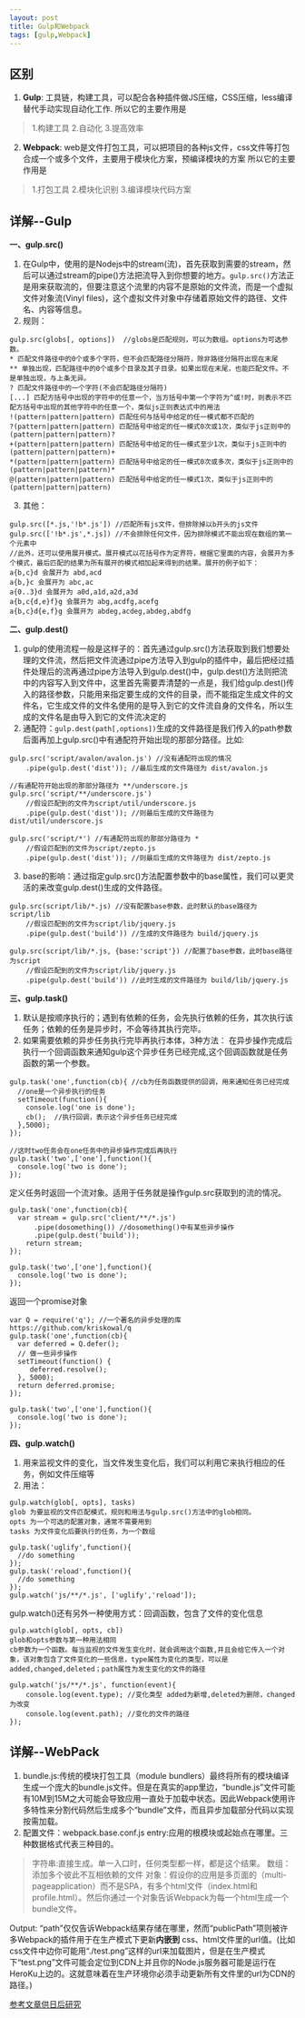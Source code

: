 ```yaml
---
layout: post
title: Gulp和Webpack
tags: [gulp,Webpack]
---
```

## 区别 ##
1. **Gulp**: 工具链，构建工具，可以配合各种插件做JS压缩，CSS压缩，less编译替代手动实现自动化工作.
所以它的主要作用是

> 1.构建工具
> 2.自动化
> 3.提高效率

2. **Webpack**: web是文件打包工具，可以把项目的各种js文件，css文件等打包合成一个或多个文件，主要用于模块化方案，预编译模块的方案
所以它的主要作用是

> 1.打包工具
> 2.模块化识别
> 3.编译模块代码方案

## 详解--Gulp ##
**一、gulp.src()**

1. 在Gulp中，使用的是Nodejs中的stream(流)，首先获取到需要的stream，然后可以通过stream的pipe()方法把流导入到你想要的地方。```gulp.src()```方法正是用来获取流的，但要注意这个流里的内容不是原始的文件流，而是一个虚拟文件对象流(Vinyl files)，这个虚拟文件对象中存储着原始文件的路径、文件名、内容等信息。
2. 规则：
```
gulp.src(globs[, options])  //globs是匹配规则，可以为数组。options为可选参数。
* 匹配文件路径中的0个或多个字符，但不会匹配路径分隔符，除非路径分隔符出现在末尾
** 单独出现，匹配路径中的0个或多个目录及其子目录。如果出现在末尾，也能匹配文件。不是单独出现，与上条无异。
? 匹配文件路径中的一个字符(不会匹配路径分隔符)
[...] 匹配方括号中出现的字符中的任意一个，当方括号中第一个字符为^或!时，则表示不匹配方括号中出现的其他字符中的任意一个，类似js正则表达式中的用法
!(pattern|pattern|pattern) 匹配任何与括号中给定的任一模式都不匹配的
?(pattern|pattern|pattern) 匹配括号中给定的任一模式0次或1次，类似于js正则中的(pattern|pattern|pattern)?
+(pattern|pattern|pattern) 匹配括号中给定的任一模式至少1次，类似于js正则中的(pattern|pattern|pattern)+
*(pattern|pattern|pattern) 匹配括号中给定的任一模式0次或多次，类似于js正则中的(pattern|pattern|pattern)*
@(pattern|pattern|pattern) 匹配括号中给定的任一模式1次，类似于js正则中的(pattern|pattern|pattern)
```
3. 其他：
```
gulp.src([*.js,'!b*.js']) //匹配所有js文件，但排除掉以b开头的js文件
gulp.src(['!b*.js',*.js]) //不会排除任何文件，因为排除模式不能出现在数组的第一个元素中
//此外，还可以使用展开模式。展开模式以花括号作为定界符，根据它里面的内容，会展开为多个模式，最后匹配的结果为所有展开的模式相加起来得到的结果。展开的例子如下：
a{b,c}d 会展开为 abd,acd
a{b,}c 会展开为 abc,ac
a{0..3}d 会展开为 a0d,a1d,a2d,a3d
a{b,c{d,e}f}g 会展开为 abg,acdfg,acefg
a{b,c}d{e,f}g 会展开为 abdeg,acdeg,abdeg,abdfg
```

**二、gulp.dest()**

1. gulp的使用流程一般是这样子的：首先通过gulp.src()方法获取到我们想要处理的文件流，然后把文件流通过pipe方法导入到gulp的插件中，最后把经过插件处理后的流再通过pipe方法导入到gulp.dest()中，gulp.dest()方法则把流中的内容写入到文件中，这里首先需要弄清楚的一点是，我们给gulp.dest()传入的路径参数，只能用来指定要生成的文件的目录，而不能指定生成文件的文件名，它生成文件的文件名使用的是导入到它的文件流自身的文件名，所以生成的文件名是由导入到它的文件流决定的
2. 通配符：```gulp.dest(path[,options])```生成的文件路径是我们传入的path参数后面再加上gulp.src()中有通配符开始出现的那部分路径。比如:

```
gulp.src('script/avalon/avalon.js') //没有通配符出现的情况
    .pipe(gulp.dest('dist')); //最后生成的文件路径为 dist/avalon.js

//有通配符开始出现的那部分路径为 **/underscore.js
gulp.src('script/**/underscore.js')
    //假设匹配到的文件为script/util/underscore.js
    .pipe(gulp.dest('dist')); //则最后生成的文件路径为 dist/util/underscore.js

gulp.src('script/*') //有通配符出现的那部分路径为 *
    //假设匹配到的文件为script/zepto.js    
    .pipe(gulp.dest('dist')); //则最后生成的文件路径为 dist/zepto.js
```
3. base的影响：通过指定gulp.src()方法配置参数中的base属性，我们可以更灵活的来改变gulp.dest()生成的文件路径。

```
gulp.src(script/lib/*.js) //没有配置base参数，此时默认的base路径为script/lib
    //假设匹配到的文件为script/lib/jquery.js
    .pipe(gulp.dest('build')) //生成的文件路径为 build/jquery.js

gulp.src(script/lib/*.js, {base:'script'}) //配置了base参数，此时base路径为script
    //假设匹配到的文件为script/lib/jquery.js
    .pipe(gulp.dest('build')) //此时生成的文件路径为 build/lib/jquery.js  
```

**三、gulp.task()**

1. 默认是按顺序执行的；遇到有依赖的任务，会先执行依赖的任务，其次执行该任务；依赖的任务是异步时，不会等待其执行完毕。
2. 如果需要依赖的异步任务执行完毕再执行本体，3种方法：
在异步操作完成后执行一个回调函数来通知gulp这个异步任务已经完成,这个回调函数就是任务函数的第一个参数。

```
gulp.task('one',function(cb){ //cb为任务函数提供的回调，用来通知任务已经完成
  //one是一个异步执行的任务
  setTimeout(function(){
    console.log('one is done');
    cb();  //执行回调，表示这个异步任务已经完成
  },5000);
});

//这时two任务会在one任务中的异步操作完成后再执行
gulp.task('two',['one'],function(){
  console.log('two is done');
});
```
定义任务时返回一个流对象。适用于任务就是操作gulp.src获取到的流的情况。

```
gulp.task('one',function(cb){
  var stream = gulp.src('client/**/*.js')
      .pipe(dosomething()) //dosomething()中有某些异步操作
      .pipe(gulp.dest('build'));
    return stream;
});

gulp.task('two',['one'],function(){
  console.log('two is done');
});
```

返回一个promise对象

```
var Q = require('q'); //一个著名的异步处理的库 https://github.com/kriskowal/q
gulp.task('one',function(cb){
  var deferred = Q.defer();
  // 做一些异步操作
  setTimeout(function() {
     deferred.resolve();
  }, 5000);
  return deferred.promise;
});

gulp.task('two',['one'],function(){
  console.log('two is done');
});
```

**四、gulp.watch()**

1. 用来监视文件的变化，当文件发生变化后，我们可以利用它来执行相应的任务，例如文件压缩等
2. 用法：

```
gulp.watch(glob[, opts], tasks)
glob 为要监视的文件匹配模式，规则和用法与gulp.src()方法中的glob相同。
opts 为一个可选的配置对象，通常不需要用到
tasks 为文件变化后要执行的任务，为一个数组

gulp.task('uglify',function(){
  //do something
});
gulp.task('reload',function(){
  //do something
});
gulp.watch('js/**/*.js', ['uglify','reload']);
```
gulp.watch()还有另外一种使用方式：回调函数，包含了文件的变化信息

```
gulp.watch(glob[, opts, cb])
glob和opts参数与第一种用法相同
cb参数为一个函数。每当监视的文件发生变化时，就会调用这个函数,并且会给它传入一个对象，该对象包含了文件变化的一些信息，type属性为变化的类型，可以是added,changed,deleted；path属性为发生变化的文件的路径

gulp.watch('js/**/*.js', function(event){
    console.log(event.type); //变化类型 added为新增,deleted为删除，changed为改变
    console.log(event.path); //变化的文件的路径
});
```

## 详解--WebPack ##
1. bundle.js:传统的模块打包工具（module bundlers）最终将所有的模块编译生成一个庞大的bundle.js文件。但是在真实的app里边，“bundle.js”文件可能有10M到15M之大可能会导致应用一直处于加载中状态。因此Webpack使用许多特性来分割代码然后生成多个“bundle”文件，而且异步加载部分代码以实现按需加载。
2. 配置文件：webpack.base.conf.js
 entry:应用的根模块或起始点在哪里。三种数据格式代表三种目的。

> 字符串:直接生成。单一入口时，任何类型都一样，都是这个结果。
> 数组：添加多个彼此不互相依赖的文件
> 对象：假设你的应用是多页面的（multi-pageapplication）而不是SPA，有多个html文件（index.html和profile.html）。然后你通过一个对象告诉Webpack为每一个html生成一个bundle文件。

  Output: “path”仅仅告诉Webpack结果存储在哪里，然而“publicPath”项则被许多Webpack的插件用于在生产模式下更新**内嵌到** css、html文件里的url值。(比如css文件中边你可能用“./test.png”这样的url来加载图片，但是在生产模式下“test.png”文件可能会定位到CDN上并且你的Node.js服务器可能是运行在HeroKu上边的。这就意味着在生产环境你必须手动更新所有文件里的url为CDN的路径。)

  [参考文章供日后研究][1]


  [1]: https://segmentfault.com/a/1190000005089993
